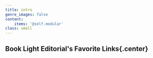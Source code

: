 ```yaml
---
title: intro
genre_images: false
content:
    items: '@self.modular'
class: small
---
```


## Book Light Editorial's Favorite Links{.center}